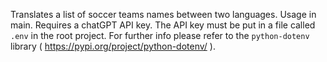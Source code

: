 Translates a list of soccer teams names between two languages. Usage in main. Requires a chatGPT API key. The API key must be put in a file called `.env` in the root project. For further info please refer to the `python-dotenv` library ( https://pypi.org/project/python-dotenv/ ).